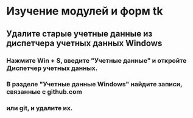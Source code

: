 # Изучение модулей и форм tk
## Удалите старые учетные данные из диспетчера учетных данных Windows
### Нажмите Win + S, введите "Учетные данные" и откройте Диспетчер учетных данных.
### В разделе "Учетные данные Windows" найдите записи, связанные с github.com 
### или git, и удалите их.
